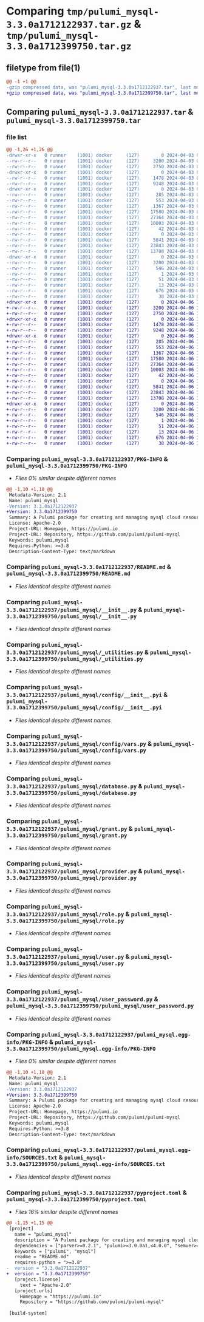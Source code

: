 # Comparing `tmp/pulumi_mysql-3.3.0a1712122937.tar.gz` & `tmp/pulumi_mysql-3.3.0a1712399750.tar.gz`

## filetype from file(1)

```diff
@@ -1 +1 @@
-gzip compressed data, was "pulumi_mysql-3.3.0a1712122937.tar", last modified: Wed Apr  3 05:44:39 2024, max compression
+gzip compressed data, was "pulumi_mysql-3.3.0a1712399750.tar", last modified: Sat Apr  6 10:46:09 2024, max compression
```

## Comparing `pulumi_mysql-3.3.0a1712122937.tar` & `pulumi_mysql-3.3.0a1712399750.tar`

### file list

```diff
@@ -1,26 +1,26 @@
-drwxr-xr-x   0 runner    (1001) docker     (127)        0 2024-04-03 05:44:39.579756 pulumi_mysql-3.3.0a1712122937/
--rw-r--r--   0 runner    (1001) docker     (127)     3200 2024-04-03 05:44:39.579756 pulumi_mysql-3.3.0a1712122937/PKG-INFO
--rw-r--r--   0 runner    (1001) docker     (127)     2750 2024-04-03 05:44:33.000000 pulumi_mysql-3.3.0a1712122937/README.md
-drwxr-xr-x   0 runner    (1001) docker     (127)        0 2024-04-03 05:44:39.575756 pulumi_mysql-3.3.0a1712122937/pulumi_mysql/
--rw-r--r--   0 runner    (1001) docker     (127)     1478 2024-04-03 05:44:33.000000 pulumi_mysql-3.3.0a1712122937/pulumi_mysql/__init__.py
--rw-r--r--   0 runner    (1001) docker     (127)     9248 2024-04-03 05:44:33.000000 pulumi_mysql-3.3.0a1712122937/pulumi_mysql/_utilities.py
-drwxr-xr-x   0 runner    (1001) docker     (127)        0 2024-04-03 05:44:39.579756 pulumi_mysql-3.3.0a1712122937/pulumi_mysql/config/
--rw-r--r--   0 runner    (1001) docker     (127)      285 2024-04-03 05:44:33.000000 pulumi_mysql-3.3.0a1712122937/pulumi_mysql/config/__init__.py
--rw-r--r--   0 runner    (1001) docker     (127)      553 2024-04-03 05:44:33.000000 pulumi_mysql-3.3.0a1712122937/pulumi_mysql/config/__init__.pyi
--rw-r--r--   0 runner    (1001) docker     (127)     1367 2024-04-03 05:44:33.000000 pulumi_mysql-3.3.0a1712122937/pulumi_mysql/config/vars.py
--rw-r--r--   0 runner    (1001) docker     (127)    17580 2024-04-03 05:44:33.000000 pulumi_mysql-3.3.0a1712122937/pulumi_mysql/database.py
--rw-r--r--   0 runner    (1001) docker     (127)    27364 2024-04-03 05:44:33.000000 pulumi_mysql-3.3.0a1712122937/pulumi_mysql/grant.py
--rw-r--r--   0 runner    (1001) docker     (127)    10003 2024-04-03 05:44:33.000000 pulumi_mysql-3.3.0a1712122937/pulumi_mysql/provider.py
--rw-r--r--   0 runner    (1001) docker     (127)       42 2024-04-03 05:44:33.000000 pulumi_mysql-3.3.0a1712122937/pulumi_mysql/pulumi-plugin.json
--rw-r--r--   0 runner    (1001) docker     (127)        0 2024-04-03 05:44:33.000000 pulumi_mysql-3.3.0a1712122937/pulumi_mysql/py.typed
--rw-r--r--   0 runner    (1001) docker     (127)     5841 2024-04-03 05:44:33.000000 pulumi_mysql-3.3.0a1712122937/pulumi_mysql/role.py
--rw-r--r--   0 runner    (1001) docker     (127)    23843 2024-04-03 05:44:33.000000 pulumi_mysql-3.3.0a1712122937/pulumi_mysql/user.py
--rw-r--r--   0 runner    (1001) docker     (127)    13708 2024-04-03 05:44:33.000000 pulumi_mysql-3.3.0a1712122937/pulumi_mysql/user_password.py
-drwxr-xr-x   0 runner    (1001) docker     (127)        0 2024-04-03 05:44:39.579756 pulumi_mysql-3.3.0a1712122937/pulumi_mysql.egg-info/
--rw-r--r--   0 runner    (1001) docker     (127)     3200 2024-04-03 05:44:39.000000 pulumi_mysql-3.3.0a1712122937/pulumi_mysql.egg-info/PKG-INFO
--rw-r--r--   0 runner    (1001) docker     (127)      546 2024-04-03 05:44:39.000000 pulumi_mysql-3.3.0a1712122937/pulumi_mysql.egg-info/SOURCES.txt
--rw-r--r--   0 runner    (1001) docker     (127)        1 2024-04-03 05:44:39.000000 pulumi_mysql-3.3.0a1712122937/pulumi_mysql.egg-info/dependency_links.txt
--rw-r--r--   0 runner    (1001) docker     (127)       51 2024-04-03 05:44:39.000000 pulumi_mysql-3.3.0a1712122937/pulumi_mysql.egg-info/requires.txt
--rw-r--r--   0 runner    (1001) docker     (127)       13 2024-04-03 05:44:39.000000 pulumi_mysql-3.3.0a1712122937/pulumi_mysql.egg-info/top_level.txt
--rw-r--r--   0 runner    (1001) docker     (127)      676 2024-04-03 05:44:33.000000 pulumi_mysql-3.3.0a1712122937/pyproject.toml
--rw-r--r--   0 runner    (1001) docker     (127)       38 2024-04-03 05:44:39.579756 pulumi_mysql-3.3.0a1712122937/setup.cfg
+drwxr-xr-x   0 runner    (1001) docker     (127)        0 2024-04-06 10:46:09.601547 pulumi_mysql-3.3.0a1712399750/
+-rw-r--r--   0 runner    (1001) docker     (127)     3200 2024-04-06 10:46:09.601547 pulumi_mysql-3.3.0a1712399750/PKG-INFO
+-rw-r--r--   0 runner    (1001) docker     (127)     2750 2024-04-06 10:46:02.000000 pulumi_mysql-3.3.0a1712399750/README.md
+drwxr-xr-x   0 runner    (1001) docker     (127)        0 2024-04-06 10:46:09.597547 pulumi_mysql-3.3.0a1712399750/pulumi_mysql/
+-rw-r--r--   0 runner    (1001) docker     (127)     1478 2024-04-06 10:46:02.000000 pulumi_mysql-3.3.0a1712399750/pulumi_mysql/__init__.py
+-rw-r--r--   0 runner    (1001) docker     (127)     9248 2024-04-06 10:46:02.000000 pulumi_mysql-3.3.0a1712399750/pulumi_mysql/_utilities.py
+drwxr-xr-x   0 runner    (1001) docker     (127)        0 2024-04-06 10:46:09.601547 pulumi_mysql-3.3.0a1712399750/pulumi_mysql/config/
+-rw-r--r--   0 runner    (1001) docker     (127)      285 2024-04-06 10:46:02.000000 pulumi_mysql-3.3.0a1712399750/pulumi_mysql/config/__init__.py
+-rw-r--r--   0 runner    (1001) docker     (127)      553 2024-04-06 10:46:02.000000 pulumi_mysql-3.3.0a1712399750/pulumi_mysql/config/__init__.pyi
+-rw-r--r--   0 runner    (1001) docker     (127)     1367 2024-04-06 10:46:02.000000 pulumi_mysql-3.3.0a1712399750/pulumi_mysql/config/vars.py
+-rw-r--r--   0 runner    (1001) docker     (127)    17580 2024-04-06 10:46:02.000000 pulumi_mysql-3.3.0a1712399750/pulumi_mysql/database.py
+-rw-r--r--   0 runner    (1001) docker     (127)    27364 2024-04-06 10:46:02.000000 pulumi_mysql-3.3.0a1712399750/pulumi_mysql/grant.py
+-rw-r--r--   0 runner    (1001) docker     (127)    10003 2024-04-06 10:46:02.000000 pulumi_mysql-3.3.0a1712399750/pulumi_mysql/provider.py
+-rw-r--r--   0 runner    (1001) docker     (127)       42 2024-04-06 10:46:02.000000 pulumi_mysql-3.3.0a1712399750/pulumi_mysql/pulumi-plugin.json
+-rw-r--r--   0 runner    (1001) docker     (127)        0 2024-04-06 10:46:02.000000 pulumi_mysql-3.3.0a1712399750/pulumi_mysql/py.typed
+-rw-r--r--   0 runner    (1001) docker     (127)     5841 2024-04-06 10:46:02.000000 pulumi_mysql-3.3.0a1712399750/pulumi_mysql/role.py
+-rw-r--r--   0 runner    (1001) docker     (127)    23843 2024-04-06 10:46:02.000000 pulumi_mysql-3.3.0a1712399750/pulumi_mysql/user.py
+-rw-r--r--   0 runner    (1001) docker     (127)    13708 2024-04-06 10:46:02.000000 pulumi_mysql-3.3.0a1712399750/pulumi_mysql/user_password.py
+drwxr-xr-x   0 runner    (1001) docker     (127)        0 2024-04-06 10:46:09.601547 pulumi_mysql-3.3.0a1712399750/pulumi_mysql.egg-info/
+-rw-r--r--   0 runner    (1001) docker     (127)     3200 2024-04-06 10:46:09.000000 pulumi_mysql-3.3.0a1712399750/pulumi_mysql.egg-info/PKG-INFO
+-rw-r--r--   0 runner    (1001) docker     (127)      546 2024-04-06 10:46:09.000000 pulumi_mysql-3.3.0a1712399750/pulumi_mysql.egg-info/SOURCES.txt
+-rw-r--r--   0 runner    (1001) docker     (127)        1 2024-04-06 10:46:09.000000 pulumi_mysql-3.3.0a1712399750/pulumi_mysql.egg-info/dependency_links.txt
+-rw-r--r--   0 runner    (1001) docker     (127)       51 2024-04-06 10:46:09.000000 pulumi_mysql-3.3.0a1712399750/pulumi_mysql.egg-info/requires.txt
+-rw-r--r--   0 runner    (1001) docker     (127)       13 2024-04-06 10:46:09.000000 pulumi_mysql-3.3.0a1712399750/pulumi_mysql.egg-info/top_level.txt
+-rw-r--r--   0 runner    (1001) docker     (127)      676 2024-04-06 10:46:02.000000 pulumi_mysql-3.3.0a1712399750/pyproject.toml
+-rw-r--r--   0 runner    (1001) docker     (127)       38 2024-04-06 10:46:09.601547 pulumi_mysql-3.3.0a1712399750/setup.cfg
```

### Comparing `pulumi_mysql-3.3.0a1712122937/PKG-INFO` & `pulumi_mysql-3.3.0a1712399750/PKG-INFO`

 * *Files 0% similar despite different names*

```diff
@@ -1,10 +1,10 @@
 Metadata-Version: 2.1
 Name: pulumi_mysql
-Version: 3.3.0a1712122937
+Version: 3.3.0a1712399750
 Summary: A Pulumi package for creating and managing mysql cloud resources.
 License: Apache-2.0
 Project-URL: Homepage, https://pulumi.io
 Project-URL: Repository, https://github.com/pulumi/pulumi-mysql
 Keywords: pulumi,mysql
 Requires-Python: >=3.8
 Description-Content-Type: text/markdown
```

### Comparing `pulumi_mysql-3.3.0a1712122937/README.md` & `pulumi_mysql-3.3.0a1712399750/README.md`

 * *Files identical despite different names*

### Comparing `pulumi_mysql-3.3.0a1712122937/pulumi_mysql/__init__.py` & `pulumi_mysql-3.3.0a1712399750/pulumi_mysql/__init__.py`

 * *Files identical despite different names*

### Comparing `pulumi_mysql-3.3.0a1712122937/pulumi_mysql/_utilities.py` & `pulumi_mysql-3.3.0a1712399750/pulumi_mysql/_utilities.py`

 * *Files identical despite different names*

### Comparing `pulumi_mysql-3.3.0a1712122937/pulumi_mysql/config/__init__.pyi` & `pulumi_mysql-3.3.0a1712399750/pulumi_mysql/config/__init__.pyi`

 * *Files identical despite different names*

### Comparing `pulumi_mysql-3.3.0a1712122937/pulumi_mysql/config/vars.py` & `pulumi_mysql-3.3.0a1712399750/pulumi_mysql/config/vars.py`

 * *Files identical despite different names*

### Comparing `pulumi_mysql-3.3.0a1712122937/pulumi_mysql/database.py` & `pulumi_mysql-3.3.0a1712399750/pulumi_mysql/database.py`

 * *Files identical despite different names*

### Comparing `pulumi_mysql-3.3.0a1712122937/pulumi_mysql/grant.py` & `pulumi_mysql-3.3.0a1712399750/pulumi_mysql/grant.py`

 * *Files identical despite different names*

### Comparing `pulumi_mysql-3.3.0a1712122937/pulumi_mysql/provider.py` & `pulumi_mysql-3.3.0a1712399750/pulumi_mysql/provider.py`

 * *Files identical despite different names*

### Comparing `pulumi_mysql-3.3.0a1712122937/pulumi_mysql/role.py` & `pulumi_mysql-3.3.0a1712399750/pulumi_mysql/role.py`

 * *Files identical despite different names*

### Comparing `pulumi_mysql-3.3.0a1712122937/pulumi_mysql/user.py` & `pulumi_mysql-3.3.0a1712399750/pulumi_mysql/user.py`

 * *Files identical despite different names*

### Comparing `pulumi_mysql-3.3.0a1712122937/pulumi_mysql/user_password.py` & `pulumi_mysql-3.3.0a1712399750/pulumi_mysql/user_password.py`

 * *Files identical despite different names*

### Comparing `pulumi_mysql-3.3.0a1712122937/pulumi_mysql.egg-info/PKG-INFO` & `pulumi_mysql-3.3.0a1712399750/pulumi_mysql.egg-info/PKG-INFO`

 * *Files 0% similar despite different names*

```diff
@@ -1,10 +1,10 @@
 Metadata-Version: 2.1
 Name: pulumi_mysql
-Version: 3.3.0a1712122937
+Version: 3.3.0a1712399750
 Summary: A Pulumi package for creating and managing mysql cloud resources.
 License: Apache-2.0
 Project-URL: Homepage, https://pulumi.io
 Project-URL: Repository, https://github.com/pulumi/pulumi-mysql
 Keywords: pulumi,mysql
 Requires-Python: >=3.8
 Description-Content-Type: text/markdown
```

### Comparing `pulumi_mysql-3.3.0a1712122937/pulumi_mysql.egg-info/SOURCES.txt` & `pulumi_mysql-3.3.0a1712399750/pulumi_mysql.egg-info/SOURCES.txt`

 * *Files identical despite different names*

### Comparing `pulumi_mysql-3.3.0a1712122937/pyproject.toml` & `pulumi_mysql-3.3.0a1712399750/pyproject.toml`

 * *Files 16% similar despite different names*

```diff
@@ -1,15 +1,15 @@
 [project]
   name = "pulumi_mysql"
   description = "A Pulumi package for creating and managing mysql cloud resources."
   dependencies = ["parver>=0.2.1", "pulumi>=3.0.0a1,<4.0.0", "semver>=2.8.1"]
   keywords = ["pulumi", "mysql"]
   readme = "README.md"
   requires-python = ">=3.8"
-  version = "3.3.0a1712122937"
+  version = "3.3.0a1712399750"
   [project.license]
     text = "Apache-2.0"
   [project.urls]
     Homepage = "https://pulumi.io"
     Repository = "https://github.com/pulumi/pulumi-mysql"
 
 [build-system]
```

